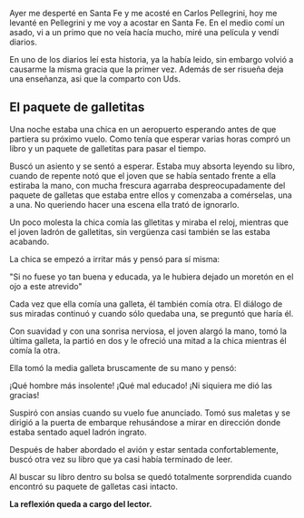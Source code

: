 <html><body><p>Ayer me desperté en Santa Fe y me acosté en Carlos Pellegrini, hoy me levanté en Pellegrini y me voy a acostar en Santa Fe. En el medio comí un asado, vi a un primo que no veía hacía mucho, miré una película y vendí diarios.



En uno de los diarios leí esta historia, ya la había leido, sin embargo volvió a causarme la misma gracia que la primer vez. Además de ser risueña deja una enseñanza, asi que la comparto con Uds.

<!--more-->

</p><h2>El paquete de galletitas</h2>

Una noche estaba una chica en un aeropuerto esperando antes de que partiera su próximo vuelo. Como tenía que esperar varias horas compró un libro y un paquete de galletitas para pasar el tiempo.



Buscó un asiento y se sentó a esperar. Estaba muy absorta leyendo su libro, cuando de repente notó que el joven que se había sentado frente a ella estiraba la mano, con mucha frescura agarraba despreocupadamente del paquete de galletas que estaba entre ellos y comenzaba a comérselas, una a una. No queriendo hacer una escena ella trató de ignorarlo.



Un poco molesta la chica comía las glletitas y miraba el reloj, mientras que el joven ladrón de galletitas, sin vergüenza casi también se las estaba acabando.



La chica se empezó a irritar más y pensó para sí misma:



"Si no fuese yo tan buena y educada, ya le hubiera dejado un moretón en el ojo a este atrevido"

Cada vez que ella comía una galleta, él también comía otra. El diálogo de sus miradas continuó y cuando sólo quedaba una, se preguntó que haría él.



Con suavidad y con una sonrisa nerviosa, el joven alargó la mano, tomó la última galleta, la partió en dos y le ofreció una mitad a la chica mientras él comía la otra.



Ella tomó la media galleta bruscamente de su mano y pensó:



¡Qué hombre más insolente! ¡Qué mal educado! ¡Ni siquiera me dió las gracias!



Suspiró con ansias cuando su vuelo fue anunciado. Tomó sus maletas y se dirigió a la puerta de embarque rehusándose a mirar en dirección donde estaba sentado aquel ladrón ingrato.



Después de haber abordado el avión y estar sentada confortablemente, buscó otra vez su libro que ya casi había terminado de leer.



Al buscar su libro dentro su bolsa se quedó totalmente sorprendida cuando encontró su paquete de galletas casi intacto.



<strong>La reflexión queda a cargo del lector.</strong></body></html>